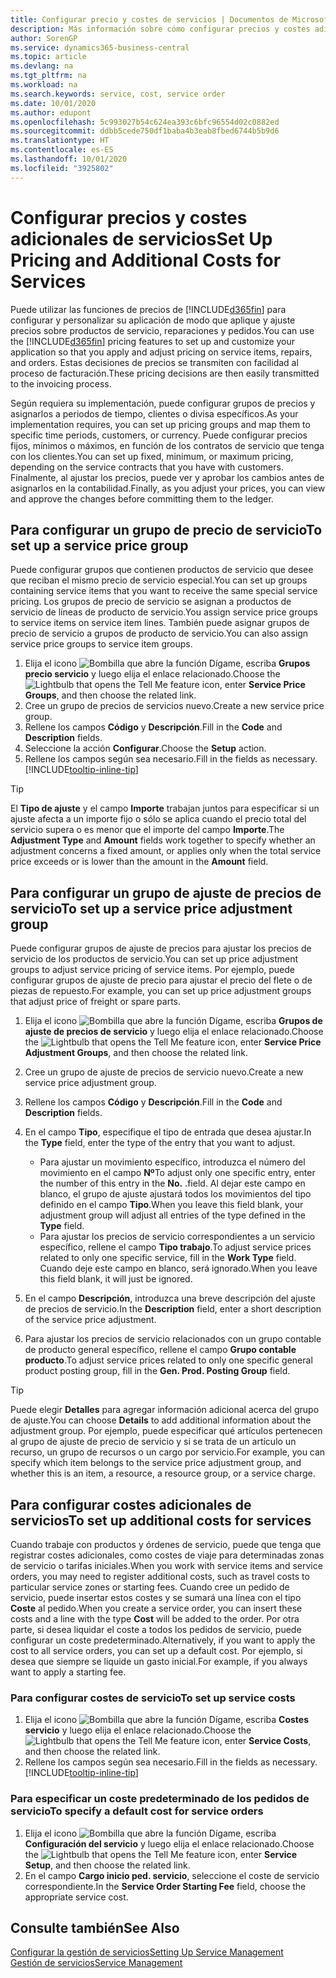 ```yaml
---
title: Configurar precio y costes de servicios | Documentos de Microsoft
description: Más información sobre cómo configurar precios y costes adicionales de servicios.
author: SorenGP
ms.service: dynamics365-business-central
ms.topic: article
ms.devlang: na
ms.tgt_pltfrm: na
ms.workload: na
ms.search.keywords: service, cost, service order
ms.date: 10/01/2020
ms.author: edupont
ms.openlocfilehash: 5c993027b54c624ea393c6bfc96554d02c0882ed
ms.sourcegitcommit: ddbb5cede750df1baba4b3eab8fbed6744b5b9d6
ms.translationtype: HT
ms.contentlocale: es-ES
ms.lasthandoff: 10/01/2020
ms.locfileid: "3925802"
---
```

# <a name="set-up-pricing-and-additional-costs-for-services"></a><span data-ttu-id="8cb9b-103">Configurar precios y costes adicionales de servicios</span><span class="sxs-lookup"><span data-stu-id="8cb9b-103">Set Up Pricing and Additional Costs for Services</span></span>
<span data-ttu-id="8cb9b-104">Puede utilizar las funciones de precios de [!INCLUDE[d365fin](includes/d365fin_md.md)] para configurar y personalizar su aplicación de modo que aplique y ajuste precios sobre productos de servicio, reparaciones y pedidos.</span><span class="sxs-lookup"><span data-stu-id="8cb9b-104">You can use the [!INCLUDE[d365fin](includes/d365fin_md.md)] pricing features to set up and customize your application so that you apply and adjust pricing on service items, repairs, and orders.</span></span> <span data-ttu-id="8cb9b-105">Estas decisiones de precios se transmiten con facilidad al proceso de facturación.</span><span class="sxs-lookup"><span data-stu-id="8cb9b-105">These pricing decisions are then easily transmitted to the invoicing process.</span></span>  
  
<span data-ttu-id="8cb9b-106">Según requiera su implementación, puede configurar grupos de precios y asignarlos a periodos de tiempo, clientes o divisa específicos.</span><span class="sxs-lookup"><span data-stu-id="8cb9b-106">As your implementation requires, you can set up pricing groups and map them to specific time periods, customers, or currency.</span></span> <span data-ttu-id="8cb9b-107">Puede configurar precios fijos, mínimos o máximos, en función de los contratos de servicio que tenga con los clientes.</span><span class="sxs-lookup"><span data-stu-id="8cb9b-107">You can set up fixed, minimum, or maximum pricing, depending on the service contracts that you have with customers.</span></span> <span data-ttu-id="8cb9b-108">Finalmente, al ajustar los precios, puede ver y aprobar los cambios antes de asignarlos en la contabilidad.</span><span class="sxs-lookup"><span data-stu-id="8cb9b-108">Finally, as you adjust your prices, you can view and approve the changes before committing them to the ledger.</span></span>  

## <a name="to-set-up-a-service-price-group"></a><span data-ttu-id="8cb9b-109">Para configurar un grupo de precio de servicio</span><span class="sxs-lookup"><span data-stu-id="8cb9b-109">To set up a service price group</span></span>
<span data-ttu-id="8cb9b-110">Puede configurar grupos que contienen productos de servicio que desee que reciban el mismo precio de servicio especial.</span><span class="sxs-lookup"><span data-stu-id="8cb9b-110">You can set up groups containing service items that you want to receive the same special service pricing.</span></span> <span data-ttu-id="8cb9b-111">Los grupos de precio de servicio se asignan a productos de servicio de líneas de producto de servicio.</span><span class="sxs-lookup"><span data-stu-id="8cb9b-111">You assign service price groups to service items on service item lines.</span></span> <span data-ttu-id="8cb9b-112">También puede asignar grupos de precio de servicio a grupos de producto de servicio.</span><span class="sxs-lookup"><span data-stu-id="8cb9b-112">You can also assign service price groups to service item groups.</span></span>  

1. <span data-ttu-id="8cb9b-113">Elija el icono ![Bombilla que abre la función Dígame](media/ui-search/search_small.png "Dígame qué desea hacer"), escriba **Grupos precio servicio** y luego elija el enlace relacionado.</span><span class="sxs-lookup"><span data-stu-id="8cb9b-113">Choose the ![Lightbulb that opens the Tell Me feature](media/ui-search/search_small.png "Tell me what you want to do") icon, enter **Service Price Groups**, and then choose the related link.</span></span>  
2. <span data-ttu-id="8cb9b-114">Cree un grupo de precios de servicios nuevo.</span><span class="sxs-lookup"><span data-stu-id="8cb9b-114">Create a new service price group.</span></span>  
3. <span data-ttu-id="8cb9b-115">Rellene los campos **Código** y **Descripción**.</span><span class="sxs-lookup"><span data-stu-id="8cb9b-115">Fill in the **Code** and **Description** fields.</span></span>  
4. <span data-ttu-id="8cb9b-116">Seleccione la acción **Configurar**.</span><span class="sxs-lookup"><span data-stu-id="8cb9b-116">Choose the **Setup** action.</span></span>  
2. <span data-ttu-id="8cb9b-117">Rellene los campos según sea necesario.</span><span class="sxs-lookup"><span data-stu-id="8cb9b-117">Fill in the fields as necessary.</span></span> [!INCLUDE[tooltip-inline-tip](includes/tooltip-inline-tip_md.md)]  

 > [!Tip]
 > <span data-ttu-id="8cb9b-118">El **Tipo de ajuste** y el campo **Importe** trabajan juntos para especificar si un ajuste afecta a un importe fijo o sólo se aplica cuando el precio total del servicio supera o es menor que el importe del campo **Importe**.</span><span class="sxs-lookup"><span data-stu-id="8cb9b-118">The **Adjustment Type** and **Amount** fields work together to specify whether an adjustment concerns a fixed amount, or applies only when the total service price exceeds or is lower than the amount in the **Amount** field.</span></span>  

## <a name="to-set-up-a-service-price-adjustment-group"></a><span data-ttu-id="8cb9b-119">Para configurar un grupo de ajuste de precios de servicio</span><span class="sxs-lookup"><span data-stu-id="8cb9b-119">To set up a service price adjustment group</span></span>  
<span data-ttu-id="8cb9b-120">Puede configurar grupos de ajuste de precios para ajustar los precios de servicio de los productos de servicio.</span><span class="sxs-lookup"><span data-stu-id="8cb9b-120">You can set up price adjustment groups to adjust service pricing of service items.</span></span> <span data-ttu-id="8cb9b-121">Por ejemplo, puede configurar grupos de ajuste de precio para ajustar el precio del flete o de piezas de repuesto.</span><span class="sxs-lookup"><span data-stu-id="8cb9b-121">For example, you can set up price adjustment groups that adjust price of freight or spare parts.</span></span>  
  
1. <span data-ttu-id="8cb9b-122">Elija el icono ![Bombilla que abre la función Dígame](media/ui-search/search_small.png "Dígame qué desea hacer"), escriba **Grupos de ajuste de precios de servicio** y luego elija el enlace relacionado.</span><span class="sxs-lookup"><span data-stu-id="8cb9b-122">Choose the ![Lightbulb that opens the Tell Me feature](media/ui-search/search_small.png "Tell me what you want to do") icon, enter **Service Price Adjustment Groups**, and then choose the related link.</span></span>  
2. <span data-ttu-id="8cb9b-123">Cree un grupo de ajuste de precios de servicio nuevo.</span><span class="sxs-lookup"><span data-stu-id="8cb9b-123">Create a new service price adjustment group.</span></span>  
3. <span data-ttu-id="8cb9b-124">Rellene los campos **Código** y **Descripción**.</span><span class="sxs-lookup"><span data-stu-id="8cb9b-124">Fill in the **Code** and **Description** fields.</span></span>  
4. <span data-ttu-id="8cb9b-125">En el campo **Tipo**, especifique el tipo de entrada que desea ajustar.</span><span class="sxs-lookup"><span data-stu-id="8cb9b-125">In the **Type** field, enter the type of the entry that you want to adjust.</span></span>  
  
    * <span data-ttu-id="8cb9b-126">Para ajustar un movimiento específico, introduzca el número del movimiento en el campo **Nº**</span><span class="sxs-lookup"><span data-stu-id="8cb9b-126">To adjust only one specific entry, enter the number of this entry in the **No.**</span></span> <span data-ttu-id="8cb9b-127">.</span><span class="sxs-lookup"><span data-stu-id="8cb9b-127">field.</span></span> <span data-ttu-id="8cb9b-128">Al dejar este campo en blanco, el grupo de ajuste ajustará todos los movimientos del tipo definido en el campo **Tipo**.</span><span class="sxs-lookup"><span data-stu-id="8cb9b-128">When you leave this field blank, your adjustment group will adjust all entries of the type defined in the **Type** field.</span></span>  
    * <span data-ttu-id="8cb9b-129">Para ajustar los precios de servicio correspondientes a un servicio específico, rellene el campo **Tipo trabajo**.</span><span class="sxs-lookup"><span data-stu-id="8cb9b-129">To adjust service prices related to only one specific service, fill in the **Work Type** field.</span></span> <span data-ttu-id="8cb9b-130">Cuando deje este campo en blanco, será ignorado.</span><span class="sxs-lookup"><span data-stu-id="8cb9b-130">When you leave this field blank, it will just be ignored.</span></span>  
  
5. <span data-ttu-id="8cb9b-131">En el campo **Descripción**, introduzca una breve descripción del ajuste de precios de servicio.</span><span class="sxs-lookup"><span data-stu-id="8cb9b-131">In the **Description** field, enter a short description of the service price adjustment.</span></span>  
6. <span data-ttu-id="8cb9b-132">Para ajustar los precios de servicio relacionados con un grupo contable de producto general específico, rellene el campo **Grupo contable producto**.</span><span class="sxs-lookup"><span data-stu-id="8cb9b-132">To adjust service prices related to only one specific general product posting group, fill in the **Gen. Prod. Posting Group** field.</span></span>

> [!Tip]
> <span data-ttu-id="8cb9b-133">Puede elegir **Detalles** para agregar información adicional acerca del grupo de ajuste.</span><span class="sxs-lookup"><span data-stu-id="8cb9b-133">You can choose **Details** to add additional information about the adjustment group.</span></span> <span data-ttu-id="8cb9b-134">Por ejemplo, puede especificar qué artículos pertenecen al grupo de ajuste de precio de servicio y si se trata de un artículo un recurso, un grupo de recursos o un cargo por servicio.</span><span class="sxs-lookup"><span data-stu-id="8cb9b-134">For example, you can specify which item belongs to the service price adjustment group, and whether this is an item, a resource, a resource group, or a service charge.</span></span>  

## <a name="to-set-up-additional-costs-for-services"></a><span data-ttu-id="8cb9b-135">Para configurar costes adicionales de servicios</span><span class="sxs-lookup"><span data-stu-id="8cb9b-135">To set up additional costs for services</span></span>
<span data-ttu-id="8cb9b-136">Cuando trabaje con productos y órdenes de servicio, puede que tenga que registrar costes adicionales, como costes de viaje para determinadas zonas de servicio o tarifas iniciales.</span><span class="sxs-lookup"><span data-stu-id="8cb9b-136">When you work with service items and service orders, you may need to register additional costs, such as travel costs to particular service zones or starting fees.</span></span> <span data-ttu-id="8cb9b-137">Cuando cree un pedido de servicio, puede insertar estos costes y se sumará una línea con el tipo **Coste** al pedido.</span><span class="sxs-lookup"><span data-stu-id="8cb9b-137">When you create a service order, you can insert these costs and a line with the type **Cost** will be added to the order.</span></span> <span data-ttu-id="8cb9b-138">Por otra parte, si desea liquidar el coste a todos los pedidos de servicio, puede configurar un coste predeterminado.</span><span class="sxs-lookup"><span data-stu-id="8cb9b-138">Alternatively, if you want to apply the cost to all service orders, you can set up a default cost.</span></span> <span data-ttu-id="8cb9b-139">Por ejemplo, si desea que siempre se liquide un gasto inicial.</span><span class="sxs-lookup"><span data-stu-id="8cb9b-139">For example, if you always want to apply a starting fee.</span></span>
  
### <a name="to-set-up-service-costs"></a><span data-ttu-id="8cb9b-140">Para configurar costes de servicio</span><span class="sxs-lookup"><span data-stu-id="8cb9b-140">To set up service costs</span></span>
1. <span data-ttu-id="8cb9b-141">Elija el icono ![Bombilla que abre la función Dígame](media/ui-search/search_small.png "Dígame qué desea hacer"), escriba **Costes servicio** y luego elija el enlace relacionado.</span><span class="sxs-lookup"><span data-stu-id="8cb9b-141">Choose the ![Lightbulb that opens the Tell Me feature](media/ui-search/search_small.png "Tell me what you want to do") icon, enter **Service Costs**, and then choose the related link.</span></span> 
2. <span data-ttu-id="8cb9b-142">Rellene los campos según sea necesario.</span><span class="sxs-lookup"><span data-stu-id="8cb9b-142">Fill in the fields as necessary.</span></span> [!INCLUDE[tooltip-inline-tip](includes/tooltip-inline-tip_md.md)]  

### <a name="to-specify-a-default-cost-for-service-orders"></a><span data-ttu-id="8cb9b-143">Para especificar un coste predeterminado de los pedidos de servicio</span><span class="sxs-lookup"><span data-stu-id="8cb9b-143">To specify a default cost for service orders</span></span>
1. <span data-ttu-id="8cb9b-144">Elija el icono ![Bombilla que abre la función Dígame](media/ui-search/search_small.png "Dígame qué desea hacer"), escriba **Configuración del servicio** y luego elija el enlace relacionado.</span><span class="sxs-lookup"><span data-stu-id="8cb9b-144">Choose the ![Lightbulb that opens the Tell Me feature](media/ui-search/search_small.png "Tell me what you want to do") icon, enter **Service Setup**, and then choose the related link.</span></span> 
2. <span data-ttu-id="8cb9b-145">En el campo **Cargo inicio ped. servicio**, seleccione el coste de servicio correspondiente.</span><span class="sxs-lookup"><span data-stu-id="8cb9b-145">In the **Service Order Starting Fee** field, choose the appropriate service cost.</span></span>

## <a name="see-also"></a><span data-ttu-id="8cb9b-146">Consulte también</span><span class="sxs-lookup"><span data-stu-id="8cb9b-146">See Also</span></span>
[<span data-ttu-id="8cb9b-147">Configurar la gestión de servicios</span><span class="sxs-lookup"><span data-stu-id="8cb9b-147">Setting Up Service Management</span></span>](service-setup-service.md)  
[<span data-ttu-id="8cb9b-148">Gestión de servicios</span><span class="sxs-lookup"><span data-stu-id="8cb9b-148">Service Management</span></span>](service-service.md)  
